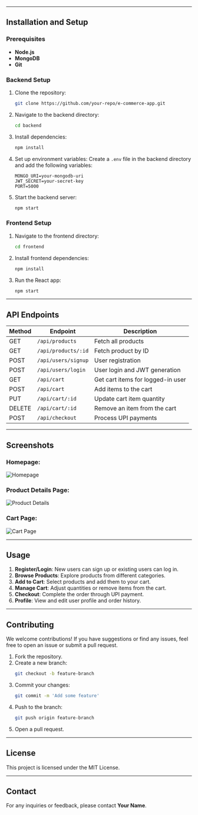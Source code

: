 
---

## Installation and Setup

### Prerequisites
- **Node.js**
- **MongoDB**
- **Git**

### Backend Setup

1. Clone the repository:
    ```bash
    git clone https://github.com/your-repo/e-commerce-app.git
    ```
2. Navigate to the backend directory:
    ```bash
    cd backend
    ```
3. Install dependencies:
    ```bash
    npm install
    ```
4. Set up environment variables: Create a `.env` file in the backend directory and add the following variables:
    ```
    MONGO_URI=your-mongodb-uri
    JWT_SECRET=your-secret-key
    PORT=5000
    ```
5. Start the backend server:
    ```bash
    npm start
    ```

### Frontend Setup

1. Navigate to the frontend directory:
    ```bash
    cd frontend
    ```
2. Install frontend dependencies:
    ```bash
    npm install
    ```
3. Run the React app:
    ```bash
    npm start
    ```

---

## API Endpoints

| Method | Endpoint               | Description                       |
|--------|------------------------|-----------------------------------|
| GET    | `/api/products`         | Fetch all products                |
| GET    | `/api/products/:id`     | Fetch product by ID               |
| POST   | `/api/users/signup`     | User registration                 |
| POST   | `/api/users/login`      | User login and JWT generation     |
| GET    | `/api/cart`             | Get cart items for logged-in user |
| POST   | `/api/cart`             | Add items to the cart             |
| PUT    | `/api/cart/:id`         | Update cart item quantity         |
| DELETE | `/api/cart/:id`         | Remove an item from the cart      |
| POST   | `/api/checkout`         | Process UPI payments              |

---

## Screenshots

### Homepage:
![Homepage](./screenshots/homepage.png)

### Product Details Page:
![Product Details](./screenshots/product-details.png)

### Cart Page:
![Cart Page](./screenshots/cart.png)

---

## Usage

1. **Register/Login**: New users can sign up or existing users can log in.
2. **Browse Products**: Explore products from different categories.
3. **Add to Cart**: Select products and add them to your cart.
4. **Manage Cart**: Adjust quantities or remove items from the cart.
5. **Checkout**: Complete the order through UPI payment.
6. **Profile**: View and edit user profile and order history.

---

## Contributing

We welcome contributions! If you have suggestions or find any issues, feel free to open an issue or submit a pull request.

1. Fork the repository.
2. Create a new branch:
    ```bash
    git checkout -b feature-branch
    ```
3. Commit your changes:
    ```bash
    git commit -m 'Add some feature'
    ```
4. Push to the branch:
    ```bash
    git push origin feature-branch
    ```
5. Open a pull request.

---

## License

This project is licensed under the MIT License.

---

## Contact

For any inquiries or feedback, please contact **Your Name**.


